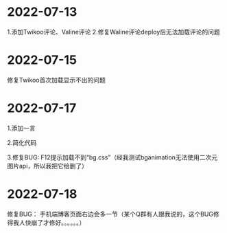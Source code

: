 # 2022-07-13
1.添加Twikoo评论、Valine评论
2.修复Waline评论deploy后无法加载评论的问题

# 2022-07-15
修复Twikoo首次加载显示不出的问题

# 2022-07-17
1.添加一言

2.简化代码

3.修复BUG:
F12提示加载不到“bg.css”（经我测试bganimation无法使用二次元图片api，所以我把它给删了）

# 2022-07-18
修复BUG：
手机端博客页面右边会多一节（某个Q群有人跟我说的，这个BUG修得我人快崩了才修好。。。。。。）